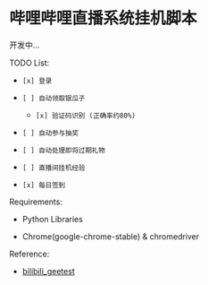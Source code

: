 # 哔哩哔哩直播系统挂机脚本

开发中...

TODO List:

- `[x] 登录`

- `[ ] 自动领取银瓜子`

    - `[x] 验证码识别 (正确率约80%)`

- `[ ] 自动参与抽奖`

- `[ ] 自动处理即将过期礼物`

- `[ ] 直播间挂机经验` 

- `[x] 每日签到`


Requirements:

- Python Libraries

- Chrome(google-chrome-stable) & chromedriver

Reference:

- [bilibili_geetest](https://github.com/OSinoooO/bilibili_geetest)